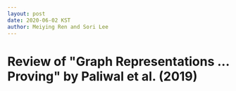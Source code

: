 ```yaml
---
layout: post
date: 2020-06-02 KST
author: Meiying Ren and Sori Lee
---
```


# Review of "Graph Representations ... Proving" by Paliwal et al. (2019)
